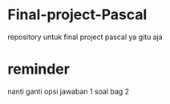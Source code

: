 # Final-project-Pascal
repository untuk final project pascal
ya gitu aja 


# reminder
nanti ganti opsi jawaban 1 soal bag 2
